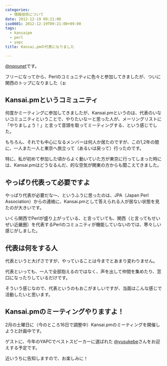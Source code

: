 ```yaml
---
categories:
  - 情報技術について
date: 2012-12-19 09:21:00
iso8601: 2012-12-19T09:21:00+09:00
tags:
  - kansaipm
  - perl
  - yapc
title: Kansai.pmの代表になりました

---
```


<p><a href="https://twitter.com/nqounet">@nqounet</a>です。</p> <p>フリーになってから、Perlのコミュニティに色々と参加してきましたが、ついに関西のトップになりました（ぉ</p> <h2>Kansai.pmというコミュニティ</h2> <p>何度かミーティングに参加してきましたが、Kansai.pmというのは、代表のいないコミュニティということで、やりたいなーと思った人が、メーリングリストに「やりましょう！」と言って音頭を取ってミーティングする、という感じでした。</p> <p>もちろん、それでも中心になるメンバーは何人か居たのですが、この1,2年の間に、一人また一人と東京へ旅立って（あるいは戻って）行ったのです。</p> <p>特に、私が初めて参加した頃からよく動いていた方が東京に行ってしまった時には、Kansai.pmはどうなるんだ、的な空気が関東の方からも聞こえてきました。</p> <h2>やっぱり代表って必要ですよ</h2> <p>やっぱり代表が必要だな〜、というふうに思ったのは、JPA（Japan Perl Association）からの連絡に、Kansai.pmとして答えられる人が居ない状態を見たのが大きいです。</p> <p>いくら関西でPerlが盛り上がっている、と言っていても、関西（と言ってもせいぜい近畿圏）を代表するPerlのコミュニティが機能していないのでは、寒々しい感じがしました。</p> <h2>代表は何をする人</h2> <p>代表というと大げさですが、やっていることは今までとあまり変わりません。</p> <p>代表といっても、一人で全部抱えるのではなく、声を出して仲間を集めたり、窓口になったりしているだけです。</p> <p>そういう感じなので、代表というのもおこがましいですが、当面はこんな感じで活動したいと思います。</p> <h2>Kansai.pmのミーティングやりますよ！</h2> <p>2月の土曜日に（今のところ16日で調整中）Kansai.pmのミーティングを開催しようと計画中です。</p> <p>ゲストに、今年のYAPCでベストスピーカーに選ばれた <a href="https://twitter.com/yusukebe">@yusukebe</a>さんをお迎えする予定です。</p> <p>近いうちに告知しますので、お楽しみに！</p>    	